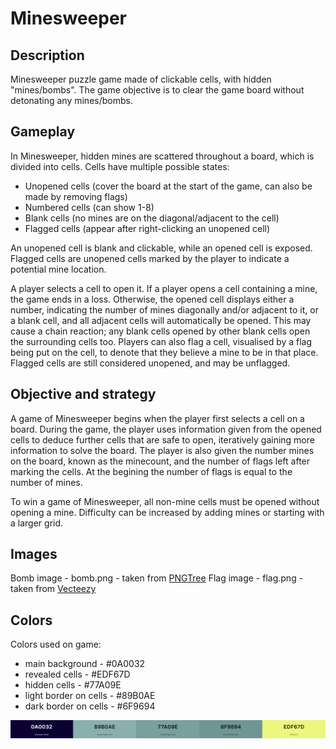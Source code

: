 # Minesweeper
## Description
Minesweeper puzzle game made of clickable cells, with hidden "mines/bombs".
The game objective is to clear the game board without detonating any mines/bombs.

## Gameplay
In Minesweeper, hidden mines are scattered throughout a board, which is divided into cells. Cells have multiple possible states:

-   Unopened cells (cover the board at the start of the game, can also be made by removing flags)
-   Numbered cells (can show 1-8)
-   Blank cells (no mines are on the diagonal/adjacent to the cell)
-   Flagged cells (appear after right-clicking an unopened cell)

An unopened cell is blank and clickable, while an opened cell is exposed. Flagged cells are unopened cells marked by the player to indicate a potential mine location.

A player selects a cell to open it. If a player opens a cell containing a mine, the game ends in a loss. Otherwise, the opened cell displays either a number, indicating the number of mines diagonally and/or adjacent to it, or a blank cell, and all adjacent cells will automatically be opened. This may cause a chain reaction; any blank cells opened by other blank cells open the surrounding cells too. Players can also flag a cell, visualised by a flag being put on the cell, to denote that they believe a mine to be in that place. Flagged cells are still considered unopened, and may be unflagged.

## Objective and strategy
A game of Minesweeper begins when the player first selects a cell on a board.
During the game, the player uses information given from the opened cells to deduce further cells that are safe to open, iteratively gaining more information to solve the board.
The player is also given the number mines on the board, known as the minecount, and the number of flags left after marking the cells.
At the begining the number of flags is equal to the number of mines.

To win a game of Minesweeper, all non-mine cells must be opened without opening a mine.
Difficulty can be increased by adding mines or starting with a larger grid.

## Images
Bomb image - bomb.png - taken from [PNGTree](https://pngtree.com/freepng/mine-bomb_5404055.html)
Flag image - flag.png - taken from [Vecteezy](https://www.vecteezy.com/png/10158189-flag-icon-sign-symbol-design)

## Colors
Colors used on game:
-   main background - #0A0032
-   revealed cells - #EDF67D
-   hidden cells - #77A09E
-   light border on cells - #89B0AE
-   dark border on cells - #6F9694

![Color Pallete](assets/images/color-pallete.png)
